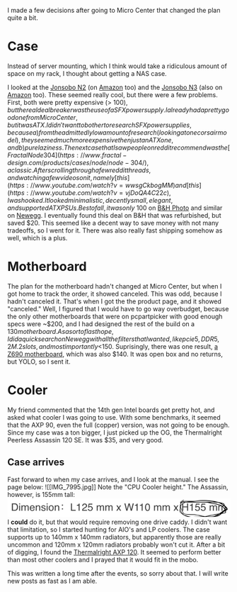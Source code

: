 I made a few decisions after going to Micro Center that changed the plan quite a bit. 

# Case

Instead of server mounting, which I think would take a ridiculous amount of space on my rack, I thought about getting a NAS case.

I looked at the [Jonsobo N2](https://www.jonsbo.com/en/products/N2Black.html) (on [Amazon](https://www.amazon.com/N2-Aluminum-Support-Integrated-Removable%EF%BC%8CWhite/dp/B0BQJ6HHXJ?th=1) too) and the [Jonsobo N3](https://www.jonsbo.com/en/products/N3.html) (also on [Amazon](https://www.amazon.com/Mini-ITX-Chassis-Computer-Aluminum-Support/dp/B0CMVBMVHT?crid=3GMX41UMGIKXX&dib=eyJ2IjoiMSJ9.0lxXrQ1oU_hzD58Ov1ISoh_UGSBcFRMIr0uUN7DOaqTeQKezDfyLxvofdePDH18NPgvweYyu_TEKjEBlx708FFTdviBh-0_EHD6VLwRV-biUCQ2BCpVaZzWyolI-FUPpePMcp6PNUOIhMDR3RkUEBoPoQNn8CFrM6CmgZZeHZZAUCYO_GT8VzvS5lHYsWVphWP3IQzXJHAXAitvXtFs3XJuslOxComZJy8vX8SnDTO0.iJG7_PCqXVt7JeLtpIyhP8A_Jo0wD3DsJEnyEJYXcVg&dib_tag=se&keywords=jonsbo+n3&qid=1739458236&sprefix=jonsbo+n%2Caps%2C138&sr=8-1) too). These seemed really cool, but there were a few problems. First, both were pretty expensive (> $100), but the real deal breaker was the use of a SFX power supply. I already had a pretty good one from Micro Center, but it was ATX. I didn't want to bother to research SFX power supplies, because a) from the admittedly low amount of research (looking at one corsair model), they seemed much more expensive then just an ATX one, and b) pure laziness. The next case that I saw people on reddit recommend was the [Fractal Node 304](https://www.fractal-design.com/products/cases/node/node-304/), a classic. After scrolling through a few reddit threads, and watching a few videos on it, namely [this](https://www.youtube.com/watch?v=wwsgCkbogMM) and [this](https://www.youtube.com/watch?v=vjDoQA4C22c), I was hooked. It looked minimalistic, decently small, elegant, and supported ATX PSUs. Best of all, it was only ~$100 on [B&H Photo](https://www.bhphotovideo.com/c/product/1561260-REG/fractal_design_fd_ca_node_304_bl_node_304_bk_2.html) and similar on [Newegg](https://www.newegg.com/black-fractal-design-node-304-mini-itx-tower/p/N82E16811352027). I eventually found this deal on B&H that was refurbished, but saved $20. This seemed like a decent way to save money with not many tradeoffs, so I went for it. There was also really fast shipping somehow as well, which is a plus.

# Motherboard

The plan for the motherboard hadn't changed at Micro Center, but when I got home to track the order, it showed canceled. This was odd, because I hadn't canceled it. That's when I got the the product page, and it showed "canceled." Well, I figured that I would have to go way overbudget, because the only other motherboards that were on pcpartpicker with good enough specs were ~$200, and I had designed the rest of the build on a $130 motherboard. As a sort of last hope, I did a quick search on Newegg with all the filters that I wanted, like pcie 5, DDR5, 2 M.2 slots, and most importantly <$150. Suprisingly, there was one result, [a Z690 motherboard](https://www.newegg.com/asus-rog-strix-z690-i-gaming-wifi-mini-itx-intel-motherboard-intel-z690-lga-1700/p/N82E16813119514R?Item=N82E16813119514R), which was also $140. It was open box and no returns, but YOLO, so I sent it.

# Cooler

My friend commented that the 14th gen Intel boards get pretty hot, and asked what cooler I was going to use. With some benchmarks, it seemed that the AXP 90, even the full (copper) version, was not going to be enough. Since my case was a ton bigger, I just picked up the OG, the Thermalright Peerless Assassin 120 SE. It was $35, and very good.

## Case arrives

Fast forward to when my case arrives, and I look at the manual. I see the page below: ![[IMG_7995.jpg]]
Note the "CPU Cooler height." The Assassin, however, is 155mm tall: ![Image Description](/assets/img/pimg/Screenshot%202025-02-14%20at%204.19.08%20PM.png)
I **could** do it, but that would require removing one drive caddy. I didn't want that limitation, so I started hunting for AIO's and LP coolers. The case supports up to 140mm x 140mm radiators, but apparently those are really uncommon and 120mm x 120mm radiators probably won't cut it. After a bit of digging, I found the [Thermalright AXP 120](https://www.amazon.com/dp/B0B1LD3KYF?ref=ppx_yo2ov_dt_b_fed_asin_title). It seemed to perform better than most other coolers and I prayed that it would fit in the mobo. 



This was written a long time after the events, so sorry about that. I will write new posts as fast as I am able.